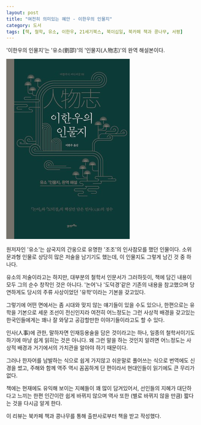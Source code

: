 ```yaml
---
layout: post
title: "여전히 의미있는 혜안 - 이한우의 인물지"
category: 도서
tags: [책, 철학, 유소, 이한우, 21세기북스, 북이십일, 북카페 책과 콩나무, 서평]
---
```


'이한우의 인물지'는
'유소(劉邵)'의 '인물지(人物志)'의 완역 해설본이다.

![표지](/images/lee-han-woos-renwuzhi-book-h480.jpg)

원저자인 '유소'는 삼국지의 간웅으로 유명한 '조조'의 인사참모를 했던 인물이다.
소위 문과형 인물로 상당히 많은 저술을 남기기도 했는데,
이 인물지도 그렇게 남긴 것 중 하나다.

유소의 저술이라고는 하지만,
대부분의 철학서 인문서가 그러하듯이,
책에 담긴 내용이 모두 그의 순수 창작인 것은 아니다.
'논어'나 '도덕경'같은 기존의 내용을 참고했으며
당연하게도 당시의 주류 사상이었던 '유학'이라는 기본을 갖고있다.

그렇기에 어떤 면에서는 좀 시대와 맞지 않는 얘기들이 있을 수도 있으나,
한편으로는 유학을 기본으로 세운 조선이 전신인지라
여전히 어느정도는 그런 사상적 배경을 갖고있는 한국인들에게는
꽤나 잘 와닿고 공감할만한 이야기들이라고도 할 수 있다.

인사(人事)에 관한, 말하자면 인재등용술을 담은 것이라고는 하나,
일종의 철학서이기도 하기에 마냥 쉽게 읽히는 것은 아니다.
왜 그런 말을 하는 것인지 알려면 어느정도는 사상적 배경과 거기에서의 가치관을 알아야 하기 때문이다.

그러나 한자어를 남발하는 식으로 쉽게 가지않고
쉬운말로 풀어쓰는 식으로 번역에도 신경을 썼고,
주해와 함께 역주 역시 꼼꼼하게 단 편이라서
현대인들이 읽기에도 큰 무리가 없다.

책에는 현재에도 유익해 보이는 지혜들이 꽤 많이 담겨있어서,
선인들의 지혜가 대단하다고 느끼는 한편
인간이란 쉽게 바뀌지 않으며
역사 또한 (별로 바뀌지 않을 만큼) 짧다는 것을 다시금 알게 한다.



<div class="im im-info">
이 리뷰는 북카페 책과 콩나무를 통해 출판사로부터 책을 받고 작성했다.
</div>
